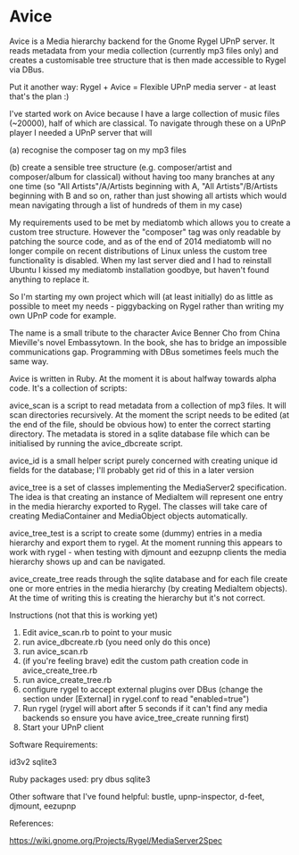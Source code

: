 Avice
=====

Avice is a Media hierarchy backend for the Gnome Rygel UPnP server.  It reads metadata from your media collection (currently mp3 files only) and creates a customisable tree structure that is then made accessible to Rygel via DBus.

Put it another way:  Rygel + Avice = Flexible UPnP media server  - at least that's the plan :)

I've started work on Avice because I have a large collection of music files (~20000), half of which are classical.  To navigate through these on a UPnP player I needed a UPnP server that will

(a) recognise the composer tag on my mp3 files

(b) create a sensible tree structure (e.g. composer/artist and composer/album for classical) without having too many branches at any one time (so "All Artists"/A/Artists beginning with A, "All Artists"/B/Artists beginning with B and so on, rather than just showing all artists which would mean navigating through a list of hundreds of them in my case)

My requirements used to be met by mediatomb which allows you to create a custom tree structure.  However the "composer" tag was only readable by patching the source code, and as of the end of 2014 mediatomb will no longer compile on recent distributions of Linux unless the custom tree functionality is disabled.  When my last server died and I had to reinstall Ubuntu I kissed my mediatomb installation goodbye, but haven't found anything to replace it.

So I'm starting my own project which will (at least initially) do as little as possible to meet my needs - piggybacking on Rygel rather than writing my own UPnP code for example.  

The name is a small tribute to the character Avice Benner Cho from China Mieville's novel Embassytown.  In the book, she has to bridge an impossible communications gap.  Programming with DBus sometimes feels much the same way.

Avice is written in Ruby.  At the moment it is about halfway towards alpha code. It's a collection of scripts:

avice_scan is a script to read metadata from a collection of mp3 files. It will scan directories recursively.  At the moment the script needs to be edited (at the end of the file, should be obvious how) to enter the correct starting directory.  The metadata is stored in a sqlite database file which can be initialised by running the avice_dbcreate script.

avice_id is a small helper script purely concerned with creating unique id fields for the database; I'll probably get rid of this in a later version

avice_tree is a set of classes implementing the MediaServer2 specification.  The idea is that creating an instance of MediaItem will represent one entry in the media hierarchy exported to Rygel.  The classes will take care of creating MediaContainer and MediaObject objects automatically.

avice_tree_test is a script to create some (dummy) entries in a media hierarchy and export them to rygel.  At the moment running this appears to work with rygel - when testing with djmount and eezupnp clients the media hierarchy shows up and can be navigated.

avice_create_tree reads through the sqlite database and for each file create one or more entries in the media hierarchy (by creating MediaItem objects).  At the time of writing this is creating the hierarchy but it's not correct.

Instructions (not that this is working yet)

1.  Edit avice_scan.rb to point to your music
2.  run avice_dbcreate.rb (you need only do this once)
3.  run avice_scan.rb
4.  (if you're feeling brave) edit the custom path creation code in avice_create_tree.rb
5.  run avice_create_tree.rb
6.  configure rygel to accept external plugins over DBus (change the section under [External] in rygel.conf to read "enabled=true")
7.  Run rygel (rygel will abort after 5 seconds if it can't find any media backends so ensure you have avice_tree_create running first)
8.  Start your UPnP client

Software Requirements:

id3v2
sqlite3

Ruby packages used: pry dbus sqlite3

Other software that I've found helpful: bustle, upnp-inspector, d-feet, djmount, eezupnp

References:

https://wiki.gnome.org/Projects/Rygel/MediaServer2Spec
